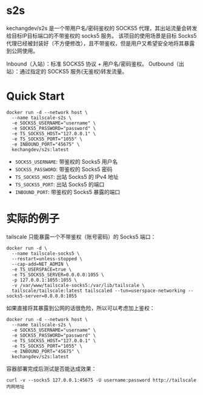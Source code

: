 # s2s
kechangdev/s2s 是一个带用户名/密码鉴权的 SOCKS5 代理，其出站流量会转发给目标IP目标端口的不带鉴权的 socks5 服务。
该项目的使用场景是目标 Socks5 代理已经被封装好（不方便修改），且不带鉴权，但是用户又希望安全地将其暴露到公网使用。

Inbound（入站）：标准 SOCKS5 协议 + 用户名/密码鉴权。
Outbound（出站）：通过指定的 SOCKS5 服务(无鉴权)转发流量。

# Quick Start
```
docker run -d --network host \
  --name tailscale-s2s \
  -e SOCKS5_USERNAME="username" \
  -e SOCKS5_PASSWORD="password" \
  -e TS_SOCKS5_HOST="127.0.0.1" \
  -e TS_SOCKS5_PORT="1055" \
  -e INBOUND_PORT="45675" \
  kechangdev/s2s:latest
```
- `SOCKS5_USERNAME`: 带鉴权的 Socks5 用户名
- `SOCKS5_PASSWORD`: 带鉴权的 Socks5 密码
- `TS_SOCKS5_HOST`: 出站 Socks5 的 IPv4 地址
- `TS_SOCKS5_PORT`: 出站 Socks5 的端口
- `INBOUND_PORT`: 带鉴权的 Socks5 暴露的端口

# 实际的例子
tailscale 只能暴露一个不带鉴权（账号密码）的 Socks5 端口：

```
docker run -d \
  --name tailscale-socks5 \
  --restart=unless-stopped \
  --cap-add=NET_ADMIN \
  -e TS_USERSPACE=true \
  -e TS_SOCKS5_SERVER=0.0.0.0:1055 \
  -p 127.0.0.1:1055:1055 \
  -v /var/www/tailscale-socks5:/var/lib/tailscale \
  tailscale/tailscale:latest tailscaled --tun=userspace-networking --socks5-server=0.0.0.0:1055
```

如果直接将其暴露到公网的话很危险，所以可以考虑加上鉴权：

```
docker run -d --network host \
  --name tailscale-s2s \
  -e SOCKS5_USERNAME="username" \
  -e SOCKS5_PASSWORD="password" \
  -e TS_SOCKS5_HOST="127.0.0.1" \
  -e TS_SOCKS5_PORT="1055" \
  -e INBOUND_PORT="45675" \
  kechangdev/s2s:latest
```

容器部署完成后测试是否能达成效果：
```
curl -v --socks5 127.0.0.1:45675 -U username:password http://tailscale内网地址
```
